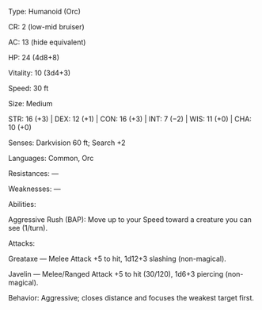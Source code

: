 Type: Humanoid (Orc)

CR: 2 (low-mid bruiser)

AC: 13 (hide equivalent)

HP: 24 (4d8+8)

Vitality: 10 (3d4+3)

Speed: 30 ft

Size: Medium

STR: 16 (+3) | DEX: 12 (+1) | CON: 16 (+3) | INT: 7 (−2) | WIS: 11 (+0) | CHA: 10 (+0)

Senses: Darkvision 60 ft; Search +2

Languages: Common, Orc

Resistances: —

Weaknesses: —

Abilities:

Aggressive Rush (BAP): Move up to your Speed toward a creature you can see (1/turn).

Attacks:

Greataxe — Melee Attack +5 to hit, 1d12+3 slashing (non-magical).

Javelin — Melee/Ranged Attack +5 to hit (30/120), 1d6+3 piercing (non-magical).

Behavior: Aggressive; closes distance and focuses the weakest target first.